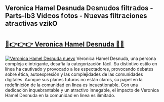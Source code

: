 ## Veronica Hamel Desnuda D𝚎sn𝚞dos filtr𝚊dos - Parts-Ib3 Vid𝚎os f𝚘tos - N𝚞evas filtr𝚊ciones atr𝚊ctivas vzikO

# <h2><a href="http://mbaw3q9.tromn.icu/?c=Veronica+Hamel+Desnuda">🔗👉👉👉 Veronica Hamel Desnuda 🔗🔗</a></h2>

[![Veronica Hamel Desnuda nuevo](https://i.imgur.com/pEAQMta.gif)](http://mbaw3q9.tromn.icu/?c=Veronica+Hamel+Desnuda)
Veronica Hamel Desnuda, una persona compleja e intrigante, desafía la categorización fácil. Su distintivo estilo en línea ha cautivado y provocado a los espectadores, provocando debates sobre ética, autoexpresión y las complejidades de las comunidades digitales. Aunque sus planes futuros no están claros, su papel en la redefinición de la comunidad en línea es incuestionable. Con una dedicación inquebrantable y un atractivo innegable, el impacto de Veronica Hamel Desnuda en la comunidad en línea es ilimitado.

